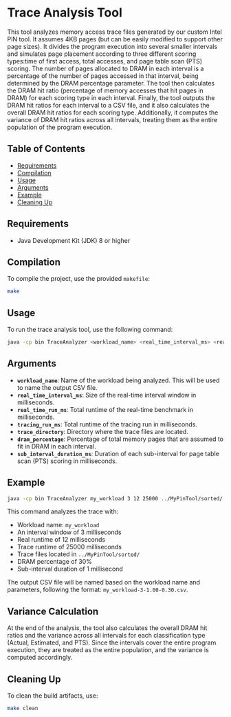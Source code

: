 # Trace Analysis Tool

This tool analyzes memory access trace files generated by our custom Intel PIN tool.
It assumes 4KB pages (but can be easily modified to support other page sizes).
It divides the program execution into several smaller intervals and simulates page placement according to three different scoring types:time of first access, total accesses, and page table scan (PTS) scoring.
The number of pages allocated to DRAM in each interval is a percentage of the number of pages accessed in that interval, being determined by the DRAM percentage parameter.
The tool then calculates the DRAM hit ratio (percentage of memory accesses that hit pages in DRAM) for each scoring type in each interval.
Finally, the tool outputs the DRAM hit ratios for each interval to a CSV file, and it also calculates the overall DRAM hit ratios for each scoring type.
Additionally, it computes the variance of DRAM hit ratios across all intervals, treating them as the entire population of the program execution.

## Table of Contents

- [Requirements](#requirements)
- [Compilation](#compilation)
- [Usage](#usage)
- [Arguments](#arguments)
- [Example](#example)
- [Cleaning Up](#cleaning-up)

## Requirements

- Java Development Kit (JDK) 8 or higher

## Compilation

To compile the project, use the provided `makefile`:

```sh
make
```

## Usage

To run the trace analysis tool, use the following command:

```sh
java -cp bin TraceAnalyzer <workload_name> <real_time_interval_ms> <real_time_run_ms> <tracing_run_ms> <trace_directory> <dram_percentage> <sub_interval_duration_ms>
```

## Arguments

- **`workload_name`**: Name of the workload being analyzed. This will be used to name the output CSV file.
- **`real_time_interval_ms`**: Size of the real-time interval window in milliseconds.
- **`real_time_run_ms`**: Total runtime of the real-time benchmark in milliseconds.
- **`tracing_run_ms`**: Total runtime of the tracing run in milliseconds.
- **`trace_directory`**: Directory where the trace files are located.
- **`dram_percentage`**: Percentage of total memory pages that are assumed to fit in DRAM in each interval.
- **`sub_interval_duration_ms`**: Duration of each sub-interval for page table scan (PTS) scoring in milliseconds.

## Example

```sh
java -cp bin TraceAnalyzer my_workload 3 12 25000 ../MyPinTool/sorted/ 0.3 1
```

This command analyzes the trace with:
- Workload name: `my_workload`
- An interval window of 3 milliseconds
- Real runtime of 12 milliseconds
- Trace runtime of 25000 milliseconds
- Trace files located in `../MyPinTool/sorted/`
- DRAM percentage of 30%
- Sub-interval duration of 1 millisecond

The output CSV file will be named based on the workload name and parameters, following the format: `my_workload-3-1.00-0.30.csv`.

## Variance Calculation

At the end of the analysis, the tool also calculates the overall DRAM hit ratios and the variance across all intervals for each classification type (Actual, Estimated, and PTS).
Since the intervals cover the entire program execution, they are treated as the entire population, and the variance is computed accordingly.

## Cleaning Up

To clean the build artifacts, use:

```sh
make clean
```